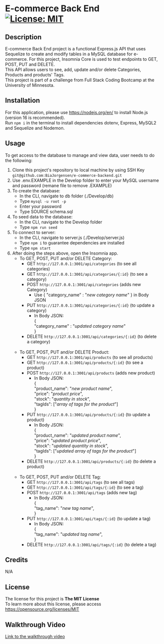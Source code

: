 # E-commerce Back End [![License: MIT](https://img.shields.io/badge/License-MIT-yellow.svg)](https://opensource.org/licenses/MIT)

## Description
E-commerce Back End project is a functional Express.js API that uses Sequelize to create and modify tables in a MySQL database for e-commerce. For this project, Insomnia Core is used to test endpoints to GET, POST, PUT and DELETE.\
This API allows users to see, add, update and/or delete Categories, Products and products' Tags.\
This project is part of a challenge from Full Stack Coding Bootcamp at the University of Minnesota.


## Installation

For this application, please use https://nodejs.org/en/ to install Node.js (version 16 is recommended).\
Run `npm i` in the terminal to install dependencies dotenv, Express, MySQL2 and Sequelize and Nodemon.

## Usage
To get access to the database to manage and view data, user needs to do the following:
1. Clone this project's repository to local machine by using SSH Key `git@github.com:BiaJorgensen/e-commerce-backend.git`
1. Use .env.EXAMPLE in the Develop folder to enter your MySQL username and password (remane file to remove .EXAMPLE)
1. To create the database:
    * In the CLI, navigate to db folder (./Develop/db)
    * Type `mysql -u root -p`
    * Enter your password
    * Type SOURCE schema.sql
1. To seed data to the database:
    * In the CLI, navigate to the Develop folder
    * Type `npm run seed`
1. To connect to server:
    * In the CLI, navigate to server.js (./Develop/server.js)
    * Type `npm i` to guarantee dependencies are installed
    * Type `npm start`
1. After doing the steps above, open the Insomnia app.
    * To GET, POST, PUT and/or DELETE Category:
        * GET `http://127.0.0.1:3001/api/categories` (to see all categories)
        * GET `http://127.0.0.1:3001/api/categories/{:id}` (to see a category)
        * POST `http://127.0.0.1:3001/api/categories` (adds new Category)
            * Use { "category_name" : "_new category name_" } in Body JSON
        * PUT `http://127.0.0.1:3001/api/categories/{:id}` (to update a category)
            * In Body JSON:<br/>
            {<br/>
            "category_name" : "_updated category name_"<br/>
            }
        * DELETE `http://127.0.0.1:3001/api/categories/{:id}` (to delete a category)
        <br/><br/>
    * To GET, POST, PUT and/or DELETE Product:
        * GET `http://127.0.0.1:3001/api/products` (to see all products)
        * GET `http://127.0.0.1:3001/api/products/{:id}` (to see a product)
        * POST `http://127.0.0.1:3001/api/products` (adds new product)
            * In Body JSON:<br/>
            {<br/>
            "product_name": "_new product name_",<br/>
            "price": "_product price_",<br/>
            "stock": "_quantity in stock_",<br/>
            "tagIds": ["_array of tags for the product_"]<br/>
            }
        * PUT `http://127.0.0.1:3001/api/products/{:id}` (to update a product)
             * In Body JSON:<br/>
            {<br/>
            "product_name": "_updated product name_",<br/>
            "price": "_updated product price_",<br/>
            "stock": "_updated quantity in stock_",<br/>
            "tagIds": ["_updated array of tags for the product_"]<br/>
            }
        * DELETE `http://127.0.0.1:3001/api/products/{:id}` (to delete a product)
        <br/><br/>
    * To GET, POST, PUT and/or DELETE Tag:
        * GET `http://127.0.0.1:3001/api/tags` (to see all tags)
        * GET `http://127.0.0.1:3001/api/tags/{:id}` (to see a tag)
        * POST `http://127.0.0.1:3001/api/tags` (adds new tag)
            * In Body JSON:<br/>
            {<br/>
            "tag_name": "_new tag name_",<br/>
            }
        * PUT `http://127.0.0.1:3001/api/tags/{:id}` (to update a tag)
             * In Body JSON:<br/>
            {<br/>
            "tag_name": "_updated tag name_",<br/>
            }
        * DELETE `http://127.0.0.1:3001/api/tags/{:id}` (to delete a tag)
        

## Credits

N/A

## License

The license for this project is **The MIT License**<br>
To learn more about this license, please access https://opensource.org/licenses/MIT

## Walkthrough Video
[Link to the walkthrough video](https://drive.google.com/file/d/1NceHgYAmyTJ4ifvCvPzL1rO_bsVq4WDP/view?usp=sharing)
